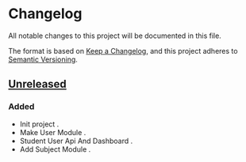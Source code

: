 # Changelog
All notable changes to this project will be documented in this file.

The format is based on [Keep a Changelog](https://keepachangelog.com/en/1.0.0/),
and this project adheres to [Semantic Versioning](https://semver.org/spec/v2.0.0.html).

## [Unreleased]

### Added
- Init project .
- Make User Module  . 
- Student User Api And Dashboard  .
- Add Subject Module .



[Unreleased]: https://github.com/Tocaanco/Khademty-backend/-/tags/v1.0.0-beta
